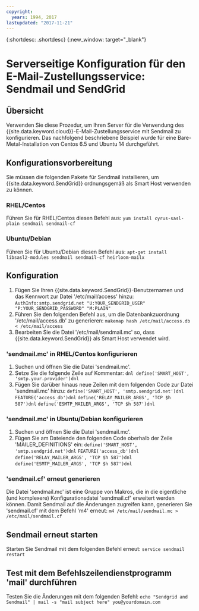 ```yaml
---
copyright:
  years: 1994, 2017
lastupdated: "2017-11-21"
---
```


{:shortdesc: .shortdesc}
{:new_window: target="_blank"}

# Serverseitige Konfiguration für den E-Mail-Zustellungsservice: Sendmail und SendGrid

## Übersicht

Verwenden Sie diese Prozedur, um Ihren Server für die Verwendung des {{site.data.keyword.cloud}}-E-Mail-Zustellungsservice
mit Sendmail zu konfigurieren. Das nachfolgend beschriebene Beispiel wurde für eine Bare-Metal-Installation von Centos 6.5 und Ubuntu 14 durchgeführt.

## Konfigurationsvorbereitung

Sie müssen die folgenden Pakete für Sendmail installieren, um {{site.data.keyword.SendGrid}} ordnungsgemäß als Smart Host verwenden zu können.

### RHEL/Centos
Führen Sie für RHEL/Centos diesen Befehl aus:
`yum install cyrus-sasl-plain sendmail sendmail-cf`

### Ubuntu/Debian
Führen Sie für Ubuntu/Debian diesen Befehl aus:
`apt-get install libsasl2-modules sendmail sendmail-cf heirloom-mailx`

## Konfiguration

1. Fügen Sie Ihren {{site.data.keyword.SendGrid}}-Benutzernamen und das Kennwort zur Datei '/etc/mail/access' hinzu:
`AuthInfo:smtp.sendgrid.net "U:YOUR_SENDGRID_USER" "P:YOUR_SENDGRID_PASSWORD" "M:PLAIN"`
2. Führen Sie den folgenden Befehl aus, um die Datenbankzuordnung '/etc/mail/access.db' zu generieren:
`makemap hash /etc/mail/access.db < /etc/mail/access`
3. Bearbeiten Sie die Datei '/etc/mail/sendmail.mc' so, dass {{site.data.keyword.SendGrid}} als Smart Host verwendet wird.

### 'sendmail.mc' in RHEL/Centos konfigurieren
1. Suchen und öffnen Sie die Datei 'sendmail.mc'.
2. Setze Sie die folgende Zeile auf Kommentar:
`dnl define('SMART_HOST', 'smtp.your.provider')dnl`
3. Fügen Sie darüber hinaus neue Zeilen mit dem folgenden Code zur Datei 'sendmail.mc' hinzu:
`define('SMART_HOST', 'smtp.sendgrid.net')dnl`
`FEATURE('access_db')dnl`
`define('RELAY_MAILER_ARGS', 'TCP $h 587')dnl`
`define('ESMTP_MAILER_ARGS', 'TCP $h 587')dnl`

### 'sendmail.mc' in Ubuntu/Debian konfigurieren
1. Suchen und öffnen Sie die Datei 'sendmail.mc'.
2. Fügen Sie am Dateiende den folgenden Code oberhalb der Zeile 'MAILER_DEFINITIONS' ein:
`define('SMART_HOST', 'smtp.sendgrid.net')dnl`
`FEATURE('access_db')dnl`
`define('RELAY_MAILER_ARGS', 'TCP $h 587')dnl`
`define('ESMTP_MAILER_ARGS', 'TCP $h 587')dnl`

### 'sendmail.cf' erneut generieren
Die Datei 'sendmail.mc' ist eine Gruppe von Makros, die in die eigentliche (und komplexere) Konfigurationsdatei 'sendmail.cf' erweitert werden können. Damit Sendmail auf die Änderungen zugreifen kann, generieren Sie 'sendmail.cf' mit dem Befehl 'm4' erneut:
`m4 /etc/mail/sendmail.mc > /etc/mail/sendmail.cf`

## Sendmail erneut starten
Starten Sie Sendmail mit dem folgenden Befehl erneut:
`service sendmail restart`

## Test mit dem Befehlszeilendienstprogramm 'mail' durchführen
Testen Sie die Änderungen mit dem folgenden Befehl:
`echo "Sendgrid and Sendmail" | mail -s "mail subject here" you@yourdomain.com`
